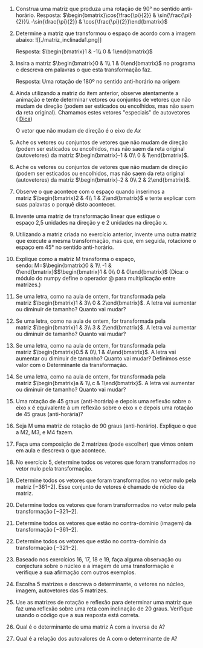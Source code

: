 1. Construa uma matriz que produza uma rotação de 90° no sentido anti-horário.
     Resposta: $\begin{bmatrix}\cos{\frac{\pi}{2}} & \sin{\frac{\pi}{2}}\\ -\sin{\frac{\pi}{2}} & \cos{\frac{\pi}{2}}\end{bmatrix}$
2. Determine a matriz que transformou o espaço de acordo com a imagem abaixo: 
	![[./matriz_inclinada1.png]]

	Resposta: $\begin{bmatrix}1 & -1\\ 0 & 1\end{bmatrix}$

3. Insira a matriz $\begin{bmatrix}0 & 1\\ 1 & 0\end{bmatrix}$ no programa e descreva em palavras o que esta transformação faz.
     
     Resposta: Uma rotação de 180º no sentido anti-horário na origem
     
4. Ainda utilizando a matriz do item anterior, observe atentamente a animação e tente determinar vetores ou conjuntos de vetores que não mudam de direção (podem ser esticados ou encolhidos, mas não saem da reta original). Chamamos estes vetores "especiais" de autovetores ( [Dica](https://www.google.com/url?q=https%3A%2F%2Fen.wikipedia.org%2Fwiki%2FEigenvalues_and_eigenvectors%23%2Fmedia%2FFile%3AEigenvectors.gif))
    
	O vetor que não mudam de direção é o eixo de $Ax$
    
1. Ache os vetores ou conjuntos de vetores que não mudam de direção (podem ser esticados ou encolhidos, mas não saem da reta original (autovetores) da matriz $\begin{bmatrix}-1 & 0\\ 0 & 1\end{bmatrix}$.
    
6. Ache os vetores ou conjuntos de vetores que não mudam de direção (podem ser esticados ou encolhidos, mas não saem da reta original (autovetores) da matriz $\begin{bmatrix}-2 & 0\\ 2 & 2\end{bmatrix}$.
    
7. Observe o que acontece com o espaço quando inserimos a matriz $\begin{bmatrix}2 & 4\\ 1 & 2\end{bmatrix}$ e tente explicar com suas palavras o porquê disto acontecer.
    
8. Invente uma matriz de transformação linear que estique o espaço 2,5 unidades na direção y e 2 unidades na direção x.
    
9. Utilizando a matriz criada no exercício anterior, invente uma outra matriz que execute a mesma transformação, mas que, em seguida, rotacione o espaço em 45° no sentido anti-horário.
    
10. Explique como a matriz M transforma o espaço, sendo: M=$\begin{bmatrix}0 & 1\\ -1 & 0\end{bmatrix}$$\begin{bmatrix}1 & 0\\ 0 & 0\end{bmatrix}$ (Dica: o módulo do numpy define o operador @ para multiplicação entre matrizes.)
    
11. Se uma letra, como na aula de ontem, for transformada pela matriz $\begin{bmatrix}1 & 3\\ 0 & 2\end{bmatrix}$. A letra vai aumentar ou diminuir de tamanho? Quanto vai mudar?
    
12. Se uma letra, como na aula de ontem, for transformada pela matriz $\begin{bmatrix}1 & 3\\ 3 & 2\end{bmatrix}$. A letra vai aumentar ou diminuir de tamanho? Quanto vai mudar?
    
13. Se uma letra, como na aula de ontem, for transformada pela matriz $\begin{bmatrix}0.5 & 0\\ 1 & 4\end{bmatrix}$. A letra vai aumentar ou diminuir de tamanho? Quanto vai mudar? Definimos esse valor com o Determinante da transformação.
    
14. Se uma letra, como na aula de ontem, for transformada pela matriz $\begin{bmatrix}a & 1\\ c & 1\end{bmatrix}$. A letra vai aumentar ou diminuir de tamanho? Quanto vai mudar?
    
15. Uma rotação de 45 graus (anti-horária) e depois uma reflexão sobre o eixo x é equivalente à um reflexão sobre o eixo x e depois uma rotação de 45 graus (anti-horária)?
    
16. Seja M uma matriz de rotação de 90 graus (anti-horário). Explique o que a M2, M3, e M4 fazem.
    
17. Faça uma composição de 2 matrizes (pode escolher) que vimos ontem em aula e descreva o que acontece.
    
18. No exercício 5, determine todos os vetores que foram transformados no vetor nulo pela transformação.
    
19. Determine todos os vetores que foram transformados no vetor nulo pela matriz [−361−2]. Esse conjunto de vetores é chamado de núcleo da matriz.
    
20. Determine todos os vetores que foram transformados no vetor nulo pela transformação [−321−2].
    
21. Determine todos os vetores que estão no contra-domínio (imagem) da transformação [−361−2].
    
22. Determine todos os vetores que estão no contra-domínio da transformação [−321−2].
    
23. Baseado nos exercícios 16, 17, 18 e 19, faça alguma observação ou conjectura sobre o núcleo e a imagem de uma transformação e verifique a sua afirmação com outros exemplos.
    
24. Escolha 5 matrizes e descreva o determinante, o vetores no núcleo, imagem, autovetores das 5 matrizes.
    
25. Use as matrizes de rotação e reflexão para determinar uma matriz que faz uma reflexão sobre uma reta com inclinação de 20 graus. Verifique usando o código que a sua resposta está correta.
    
26. Qual é o determinante de uma matriz A com a inversa de A?
    
27. Qual é a relação dos autovalores de A com o determinante de A?